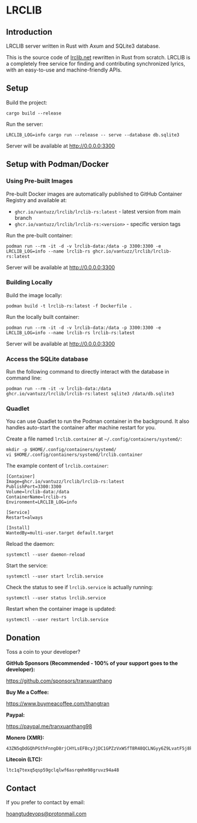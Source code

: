 # LRCLIB

## Introduction

LRCLIB server written in Rust with Axum and SQLite3 database.

This is the source code of [lrclib.net](https://lrclib.net) rewritten in Rust from scratch. LRCLIB is a completely free service for finding and contributing synchronized lyrics, with an easy-to-use and machine-friendly APIs.

## Setup

Build the project:
```
cargo build --release
```

Run the server:

```
LRCLIB_LOG=info cargo run --release -- serve --database db.sqlite3
```

Server will be available at http://0.0.0.0:3300

## Setup with Podman/Docker

### Using Pre-built Images

Pre-built Docker images are automatically published to GitHub Container Registry and available at:
- `ghcr.io/vantuzz/lrclib/lrclib-rs:latest` - latest version from main branch
- `ghcr.io/vantuzz/lrclib/lrclib-rs:<version>` - specific version tags

Run the pre-built container:

```
podman run --rm -it -d -v lrclib-data:/data -p 3300:3300 -e LRCLIB_LOG=info --name lrclib-rs ghcr.io/vantuzz/lrclib/lrclib-rs:latest
```

Server will be available at http://0.0.0.0:3300

### Building Locally

Build the image locally:

```
podman build -t lrclib-rs:latest -f Dockerfile .
```

Run the locally built container:

```
podman run --rm -it -d -v lrclib-data:/data -p 3300:3300 -e LRCLIB_LOG=info --name lrclib-rs lrclib-rs:latest
```

Server will be available at http://0.0.0.0:3300

### Access the SQLite database

Run the following command to directly interact with the database in command line:

```
podman run --rm -it -v lrclib-data:/data ghcr.io/vantuzz/lrclib/lrclib-rs:latest sqlite3 /data/db.sqlite3
```

### Quadlet

You can use Quadlet to run the Podman container in the background. It also handles auto-start the container after machine restart for you.

Create a file named `lrclib.container` at `~/.config/containers/systemd/`:

```
mkdir -p $HOME/.config/containers/systemd/
vi $HOME/.config/containers/systemd/lrclib.container
```

The example content of `lrclib.container`:

```
[Container]
Image=ghcr.io/vantuzz/lrclib/lrclib-rs:latest
PublishPort=3300:3300
Volume=lrclib-data:/data
ContainerName=lrclib-rs
Environment=LRCLIB_LOG=info

[Service]
Restart=always

[Install]
WantedBy=multi-user.target default.target
```

Reload the daemon:

```
systemctl --user daemon-reload
```

Start the service:

```
systemctl --user start lrclib.service
```

Check the status to see if `lrclib.service` is actually running:

```
systemctl --user status lrclib.service
```

Restart when the container image is updated:

```
systemctl --user restart lrclib.service
```

## Donation

Toss a coin to your developer?

**GitHub Sponsors (Recommended - 100% of your support goes to the developer):**

https://github.com/sponsors/tranxuanthang

**Buy Me a Coffee:**

https://www.buymeacoffee.com/thangtran

**Paypal:**

https://paypal.me/tranxuanthang98

**Monero (XMR):**

```
43ZN5qDdGQhPGthFnngD8rjCHYLsEFBcyJjDC1GPZzVxWSfT8R48QCLNGyy6Z9LvatF5j8kSgv23DgJpixJg8bnmMnKm3b7
```

**Litecoin (LTC):**

```
ltc1q7texq5qsp59gclqlwf6asrqmhm98gruvz94a48
```

## Contact

If you prefer to contact by email:

[hoangtudevops@protonmail.com](mailto:hoangtudevops@protonmail.com)

